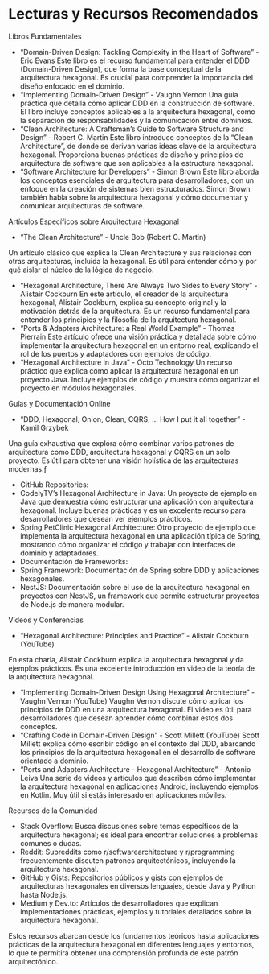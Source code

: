 # Lecturas y Recursos Recomendados

Libros Fundamentales

- “Domain-Driven Design: Tackling Complexity in the Heart of Software” - Eric Evans
  Este libro es el recurso fundamental para entender el DDD (Domain-Driven Design), que forma la base conceptual de la arquitectura hexagonal. Es crucial para comprender la importancia del diseño enfocado en el dominio.
- “Implementing Domain-Driven Design” - Vaughn Vernon
  Una guía práctica que detalla cómo aplicar DDD en la construcción de software. El libro incluye conceptos aplicables a la arquitectura hexagonal, como la separación de responsabilidades y la comunicación entre dominios.
- “Clean Architecture: A Craftsman’s Guide to Software Structure and Design” - Robert C. Martin
  Este libro introduce conceptos de la “Clean Architecture”, de donde se derivan varias ideas clave de la arquitectura hexagonal. Proporciona buenas prácticas de diseño y principios de arquitectura de software que son aplicables a la estructura hexagonal.
- “Software Architecture for Developers” - Simon Brown
  Este libro aborda los conceptos esenciales de arquitectura para desarrolladores, con un enfoque en la creación de sistemas bien estructurados. Simon Brown también habla sobre la arquitectura hexagonal y cómo documentar y comunicar arquitecturas de software.

Artículos Específicos sobre Arquitectura Hexagonal

- “The Clean Architecture” - Uncle Bob (Robert C. Martin)

Un artículo clásico que explica la Clean Architecture y sus relaciones con otras arquitecturas, incluida la hexagonal. Es útil para entender cómo y por qué aislar el núcleo de la lógica de negocio.

- “Hexagonal Architecture, There Are Always Two Sides to Every Story” - Alistair Cockburn
  En este artículo, el creador de la arquitectura hexagonal, Alistair Cockburn, explica su concepto original y la motivación detrás de la arquitectura. Es un recurso fundamental para entender los principios y la filosofía de la arquitectura hexagonal.
- “Ports & Adapters Architecture: a Real World Example” - Thomas Pierrain
  Este artículo ofrece una visión práctica y detallada sobre cómo implementar la arquitectura hexagonal en un entorno real, explicando el rol de los puertos y adaptadores con ejemplos de código.
- “Hexagonal Architecture in Java” - Octo Technology
  Un recurso práctico que explica cómo aplicar la arquitectura hexagonal en un proyecto Java. Incluye ejemplos de código y muestra cómo organizar el proyecto en módulos hexagonales.

Guías y Documentación Online

- “DDD, Hexagonal, Onion, Clean, CQRS, … How I put it all together” - Kamil Grzybek

Una guía exhaustiva que explora cómo combinar varios patrones de arquitectura como DDD, arquitectura hexagonal y CQRS en un solo proyecto. Es útil para obtener una visión holística de las arquitecturas modernas.ƒ

- GitHub Repositories:
- CodelyTV’s Hexagonal Architecture in Java: Un proyecto de ejemplo en Java que demuestra cómo estructurar una aplicación con arquitectura hexagonal. Incluye buenas prácticas y es un excelente recurso para desarrolladores que desean ver ejemplos prácticos.
- Spring PetClinic Hexagonal Architecture: Otro proyecto de ejemplo que implementa la arquitectura hexagonal en una aplicación típica de Spring, mostrando cómo organizar el código y trabajar con interfaces de dominio y adaptadores.
- Documentación de Frameworks:
- Spring Framework: Documentación de Spring sobre DDD y aplicaciones hexagonales.
- NestJS: Documentación sobre el uso de la arquitectura hexagonal en proyectos con NestJS, un framework que permite estructurar proyectos de Node.js de manera modular.

Videos y Conferencias

- “Hexagonal Architecture: Principles and Practice” - Alistair Cockburn (YouTube)

En esta charla, Alistair Cockburn explica la arquitectura hexagonal y da ejemplos prácticos. Es una excelente introducción en video de la teoría de la arquitectura hexagonal.

- “Implementing Domain-Driven Design Using Hexagonal Architecture” - Vaughn Vernon (YouTube)
  Vaughn Vernon discute cómo aplicar los principios de DDD en una arquitectura hexagonal. El video es útil para desarrolladores que desean aprender cómo combinar estos dos conceptos.
- “Crafting Code in Domain-Driven Design” - Scott Millett (YouTube)
  Scott Millett explica cómo escribir código en el contexto del DDD, abarcando los principios de la arquitectura hexagonal en el desarrollo de software orientado a dominio.
- “Ports and Adapters Architecture - Hexagonal Architecture” - Antonio Leiva
  Una serie de videos y artículos que describen cómo implementar la arquitectura hexagonal en aplicaciones Android, incluyendo ejemplos en Kotlin. Muy útil si estás interesado en aplicaciones móviles.

Recursos de la Comunidad

- Stack Overflow: Busca discusiones sobre temas específicos de la arquitectura hexagonal; es ideal para encontrar soluciones a problemas comunes o dudas.
- Reddit: Subreddits como r/softwarearchitecture y r/programming frecuentemente discuten patrones arquitectónicos, incluyendo la arquitectura hexagonal.
- GitHub y Gists: Repositorios públicos y gists con ejemplos de arquitecturas hexagonales en diversos lenguajes, desde Java y Python hasta Node.js.
- Medium y Dev.to: Artículos de desarrolladores que explican implementaciones prácticas, ejemplos y tutoriales detallados sobre la arquitectura hexagonal.

Estos recursos abarcan desde los fundamentos teóricos hasta aplicaciones prácticas de la arquitectura hexagonal en diferentes lenguajes y entornos, lo que te permitirá obtener una comprensión profunda de este patrón arquitectónico.
